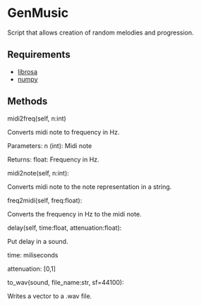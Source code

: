 # GenMusic

Script that allows creation of random melodies and progression.


## Requirements

* [librosa](https://librosa.github.io/librosa/)
* [numpy](https://www.numpy.org/)

## Methods


midi2freq(self, n:int)

Converts midi note to frequency in Hz.

Parameters:
n (int): Midi note

Returns:
float: Frequency in Hz.


midi2note(self, n:int):

Converts midi note to the note representation in a string.

freq2midi(self, freq:float):

Converts the frequency in Hz to the midi note.


delay(self, time:float, attenuation:float):

Put delay in a sound.

time: miliseconds

attenuation: [0,1]


to_wav(sound, file_name:str, sf=44100):

Writes a vector to a .wav file.
